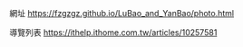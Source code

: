 網址
https://fzgzgz.github.io/LuBao_and_YanBao/photo.html

導覽列表
https://ithelp.ithome.com.tw/articles/10257581
